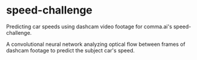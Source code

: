 # speed-challenge
Predicting car speeds using dashcam video footage for comma.ai's speed-challenge.

A convolutional neural network analyzing optical flow between frames of dashcam footage to predict the subject car's speed.
